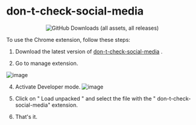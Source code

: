 # don-t-check-social-media

<div align="center">

![GitHub Downloads (all assets, all releases)](https://img.shields.io/github/downloads/writedev/don-t-check-social-media/total?style=for-the-badge)

</div>

To use the Chrome extension, follow these steps:

1. Download the latest version of [don-t-check-social-media](https://github.com/whritedev/don-t-check-social-media/releases)
   .

2. Go to manage extension.

![image](https://github.com/user-attachments/assets/21674c2f-0493-451c-9930-eebb5e2d1334)

4. Activate Developer mode.
   ![image](https://github.com/user-attachments/assets/d17cc48a-ed11-4fe8-8b95-58b9567da6b3)

5. Click on " Load unpacked " and select the file with the " don-t-check-social-media" extension.

6. That's it.
